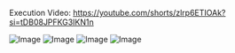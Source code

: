 Execution Video: https://youtube.com/shorts/zlrp6ETIOAk?si=tDB08JPFKG3IKN1n

![Image](https://github.com/user-attachments/assets/ab862792-a8c7-424e-8961-8f1a1b126698)
![Image](https://github.com/user-attachments/assets/89247ae0-734d-487e-9771-5d7c424f8a63)
![Image](https://github.com/user-attachments/assets/f7681978-a863-43fd-ab20-b54d333bf59e)
![Image](https://github.com/user-attachments/assets/5ebf2748-2953-403c-90dd-710710328ab9)
